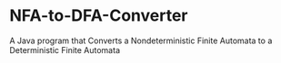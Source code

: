 # NFA-to-DFA-Converter
A Java program that Converts a Nondeterministic Finite Automata to a Deterministic Finite Automata
